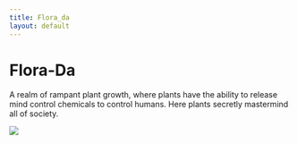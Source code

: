 ```yaml
---
title: Flora_da
layout: default
---
```


# Flora-Da
A realm of rampant plant growth, where plants have the ability to release mind control chemicals to control humans. Here plants secretly mastermind all of society. 

![](/FATE_in_the_BAWG/session_notes/Interludes/2025_07_13_Interlude1_In_This_World#flora-da)
